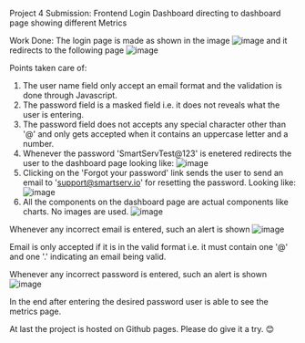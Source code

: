 Project 4 Submission: Frontend Login Dashboard directing to dashboard page showing different Metrics

Work Done: The login page is made as shown in the image 
![image](https://github.com/Bhavishaya-Bansal/Zentrades-Task3/assets/100150088/03f3433f-42c2-4199-a49f-75e898b96fa0) 
and it redirects to the following page 
![image](https://github.com/Bhavishaya-Bansal/ZenTrades-Task4/assets/100150088/82ba970e-78c1-4c14-843c-ffa64c2e0c35)

Points taken care of:
1. The user name field only accept an email format and the validation is done through Javascript.
2. The password field is a masked field i.e. it does not reveals what the user is entering.
3. The password field does not accepts any special character other than '@' and only gets accepted when it contains an uppercase letter and a number.
4. Whenever the password 'SmartServTest@123' is enetered redirects the user to the dashboard page looking like:
![image](https://github.com/Bhavishaya-Bansal/ZenTrades-Task4/assets/100150088/82ba970e-78c1-4c14-843c-ffa64c2e0c35)
5. Clicking on the 'Forgot your password' link sends the user to send an email to 'support@smartserv.io' for resetting the password. Looking like:
![image](https://github.com/Bhavishaya-Bansal/ZenTrades-Task4/assets/100150088/3ea48b43-162c-457b-b00b-eaa5208b1bbf)
6. All the components on the dashboard page are actual components like charts. No images are used.
![image](https://github.com/Bhavishaya-Bansal/ZenTrades-Task4/assets/100150088/fbe2b6b3-2f3a-431b-bf97-0db5cb0e0493)

Whenever any incorrect email is entered, such an alert is shown 
![image](https://github.com/Bhavishaya-Bansal/Zentrades-Task3/assets/100150088/90ef7f96-05c7-4f0b-a4c6-640cc9f238ce)

Email is only accepted if it is in the valid format i.e. it must contain one '@' and one '.' indicating an email being valid.

Whenever any incorrect password is entered, such an alert is shown 
![image](https://github.com/Bhavishaya-Bansal/Zentrades-Task3/assets/100150088/3776ade3-9fef-4088-a140-53131e34acb5)

In the end after entering the desired password user is able to see the metrics page.

At last the project is hosted on Github pages. Please do give it a try. 😊

